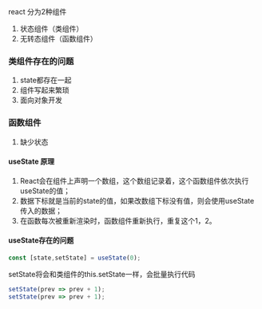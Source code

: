 react 分为2种组件
1. 状态组件（类组件）
2. 无转态组件（函数组件）

### 类组件存在的问题

1. state都存在一起
2. 组件写起来繁琐
3. 面向对象开发


### 函数组件
1. 缺少状态


#### useState 原理

1. React会在组件上声明一个数组，这个数组记录着，这个函数组件依次执行useState的值；
2. 数据下标就是当前的state的值，如果改数组下标没有值，则会使用useState传入的数据；
3. 在函数每次被重新渲染时，函数组件重新执行，重复这个1，2。

#### useState存在的问题

```javascript
const [state,setState] = useState(0);
```

setState将会和类组件的this.setState一样，会批量执行代码

```javascript
setState(prev => prev + 1);
setState(prev => prev + 1);
```